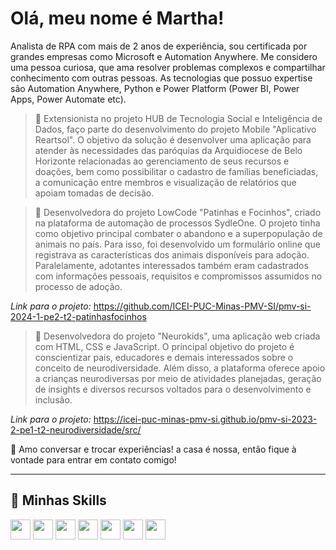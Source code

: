 # Olá, meu nome é Martha!

Analista de RPA com mais de 2 anos de experiência, sou certificada por grandes empresas como Microsoft e Automation Anywhere. Me considero uma pessoa curiosa, que ama resolver problemas complexos e compartilhar conhecimento com outras pessoas. As tecnologias que possuo expertise são Automation Anywhere, Python e Power Platform (Power BI, Power Apps, Power Automate etc).

> 🔭 Extensionista no projeto HUB de Tecnologia Social e Inteligência de Dados, faço parte do desenvolvimento do projeto Mobile "Aplicativo Reartsol". O objetivo da solução é desenvolver uma aplicação para atender às necessidades das paróquias da Arquidiocese de Belo Horizonte relacionadas ao gerenciamento de seus recursos e doações, bem como possibilitar o cadastro de famílias beneficiadas, a comunicação entre membros e visualização de relatórios que apoiam tomadas de decisão.

> 🔭 Desenvolvedora do projeto LowCode "Patinhas e Focinhos", criado na plataforma de automação de processos SydleOne. O projeto tinha como objetivo principal combater o abandono e a superpopulação de animais no país. Para isso, foi desenvolvido um formulário online que registrava as características dos animais disponíveis para adoção. Paralelamente, adotantes interessados também eram cadastrados com informações pessoais, requisitos e compromissos assumidos no processo de adoção. 

*Link para o projeto:* https://github.com/ICEI-PUC-Minas-PMV-SI/pmv-si-2024-1-pe2-t2-patinhasfocinhos

> 🔭 Desenvolvedora do projeto "Neurokids", uma aplicação web criada com HTML, CSS e JavaScript. O principal objetivo do projeto é conscientizar pais, educadores e demais interessados sobre o conceito de neurodiversidade. Além disso, a plataforma oferece apoio a crianças neurodiversas por meio de atividades planejadas, geração de insights e diversos recursos voltados para o desenvolvimento e inclusão.

*Link para o projeto:* https://icei-puc-minas-pmv-si.github.io/pmv-si-2023-2-pe1-t2-neurodiversidade/src/

💬 Amo conversar e trocar experiências! a casa é nossa, então fique à vontade para entrar em contato comigo!

---

## 🚀 Minhas Skills

<code><img height="32" src="https://github.com/user-attachments/assets/16f2ae11-5994-4a82-8357-2ec2135e80a9"/></code>
<code><img height="32" src="https://github.com/user-attachments/assets/287fe025-438b-44b8-8880-d21a7a9046da"/></code>
<code><img height="32" src="https://github.com/user-attachments/assets/dd74c160-9f45-4c6b-9ec8-0167dce47c46"/></code>
<code><img height="32" src="https://github.com/user-attachments/assets/5c6ee9f8-d891-4c22-aea9-13ad315afd94"/></code>
<code><img height="32" src="https://github.com/user-attachments/assets/734e682c-abf0-46e2-91f4-be87a1351602"/></code>
<code><img height="32" src="https://github.com/user-attachments/assets/93ef4fb1-589a-4b31-a7f4-7a30bb23db8c"/></code>
<code><img height="32" src="https://github.com/user-attachments/assets/1997b611-a850-4c57-8069-3ec523f70b9e"/></code>



  
